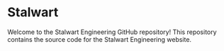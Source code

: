 # Stalwart
Welcome to the Stalwart Engineering GitHub repository! This repository contains the source code for the Stalwart Engineering website.
